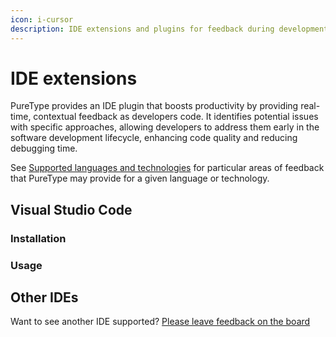 ```yaml
---
icon: i-cursor
description: IDE extensions and plugins for feedback during development
---
```


# IDE extensions

PureType provides an IDE plugin that boosts productivity by providing real-time, contextual feedback as developers code. It identifies potential issues with specific approaches, allowing developers to address them early in the software development lifecycle, enhancing code quality and reducing debugging time.

See [Supported languages and technologies](../overview/supported-languages-and-technologies/) for particular areas of feedback that PureType may provide for a given language or technology.

## Visual Studio Code

### Installation

### Usage

## Other IDEs

Want to see another IDE supported? [Please leave feedback on the board](https://feedback.puretype.ai/)
